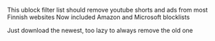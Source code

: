 This ublock filter list should remove youtube shorts and ads from most Finnish websites
Now included Amazon and Microsoft blocklists

Just download the newest, too lazy to always remove the old one
